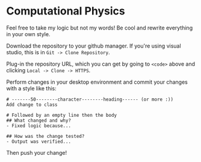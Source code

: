 # Computational Physics

Feel free to take my logic but not my words! Be cool and rewrite everything in your own style.

Download the repository to your github manager. If you're using visual studio, this is in `Git -> Clone Repository`.

Plug-in the repository URL, which you can get by going to `<code>` above and clicking `Local -> Clone -> HTTPS`.

Perform changes in your desktop environment and commit your changes with a style like this:

```
# -------50--------character--------heading------ (or more :))
Add change to class

# Followed by an empty line then the body
## What changed and why?
- Fixed logic because...

## How was the change tested?
- Output was verified...
```
  
Then push your change!
